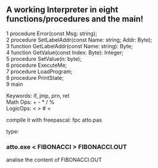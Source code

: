 ## A working Interpreter in eight functions/procedures and the main!  ##

1 procedure Error(const Msg: string);   
2 procedure SetLabelAddr(const Name: string; Addr: Byte);   
3 function GetLabelAddr(const Name: string): Byte;   
4 function GetValue(const Index: Byte): Integer;   
5 procedure SetValue(n: byte);   
6 procedure ExecuteMe;   
7 procedure LoadProgram;   
8 procedure PrintState;   
9 main  
  
    
Keywords: if, jmp, prn, ret  
Math Ops: + - * / %  
LogicOps: < > # =  
  
  
compile it with freepascal: fpc atto.pas   
  
type: 
### atto.exe < FIBONACCI > FIBONACCI.OUT ###    
  
analise the content of FIBONACCI.OUT  





